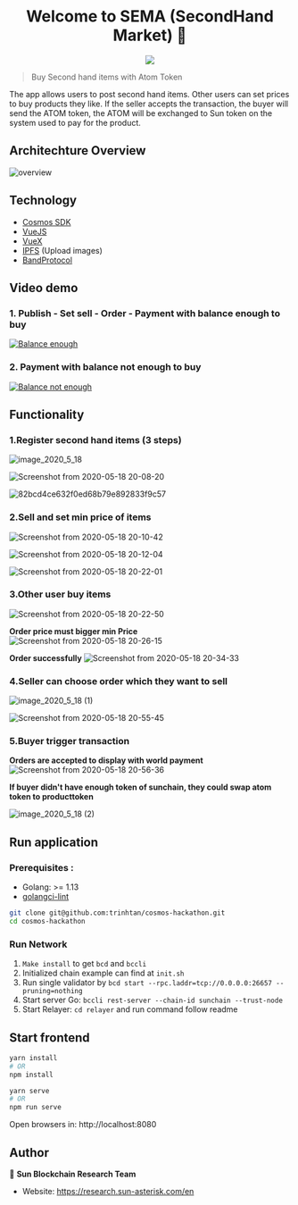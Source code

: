 <h1  align="center">Welcome to SEMA (SecondHand Market) 👋</h1>
<p>
</p>

<p align="center">
  <img src="https://user-images.githubusercontent.com/31924226/82283328-3d556a80-99c0-11ea-8fb7-dde0f237ef80.png">
</p>

> Buy Second hand items with Atom Token

The app allows users to post second hand items. Other users can set prices to buy products they like. If the seller accepts the transaction, the buyer will send the ATOM token, the ATOM will be exchanged to Sun token on the system used to pay for the product.

## Architechture Overview

![overview](https://user-images.githubusercontent.com/53574829/82178756-f3f51480-9906-11ea-933d-4fa06c0c507f.png)

## Technology

- [Cosmos SDK](https://github.com/cosmos/cosmos-sdk)
- [VueJS](https://vuejs.org/)
- [VueX](https://vuex.vuejs.org/)
- [IPFS](https://ipfs.io/) (Upload images)
- [BandProtocol](https://bandprotocol.com/)

## Video demo

### 1. Publish - Set sell - Order - Payment with balance enough to buy

[![Balance enough](https://user-images.githubusercontent.com/31924226/82431383-c5b73680-9ab8-11ea-810c-99efdedf1391.png)](https://www.youtube.com/watch?v=c1e7Y30xohA)

### 2. Payment with balance not enough to buy

[![Balance not enough](https://user-images.githubusercontent.com/31924226/82431467-debfe780-9ab8-11ea-9eb8-9048536ac75b.png)](https://www.youtube.com/watch?v=snnID4qbT4M)

## Functionality

### 1.Register second hand items (3 steps)

![image_2020_5_18](https://user-images.githubusercontent.com/53574829/82218329-f2970c80-9945-11ea-8f65-ab5b058f3e49.png)

![Screenshot from 2020-05-18 20-08-20](https://user-images.githubusercontent.com/53574829/82218380-03e01900-9946-11ea-9c65-91ac33a54a8e.png)

![82bcd4ce632f0ed68b79e892833f9c57](https://user-images.githubusercontent.com/53574829/82218471-22deab00-9946-11ea-8e62-f35675898f76.png)

### 2.Sell and set min price of items

![Screenshot from 2020-05-18 20-10-42](https://user-images.githubusercontent.com/53574829/82219566-a947bc80-9947-11ea-85d3-29ee05159886.png)

![Screenshot from 2020-05-18 20-12-04](https://user-images.githubusercontent.com/53574829/82219758-ead86780-9947-11ea-9a85-0e33d44def5d.png)

![Screenshot from 2020-05-18 20-22-01](https://user-images.githubusercontent.com/53574829/82219982-3f7be280-9948-11ea-9363-f187b058e570.png)

### 3.Other user buy items

![Screenshot from 2020-05-18 20-22-50](https://user-images.githubusercontent.com/53574829/82220082-62a69200-9948-11ea-8391-756707bd757b.png)

**Order price must bigger min Price**
![Screenshot from 2020-05-18 20-26-15](https://user-images.githubusercontent.com/53574829/82220753-3f301700-9949-11ea-88d2-2d1c43343030.png)

**Order successfully**
![Screenshot from 2020-05-18 20-34-33](https://user-images.githubusercontent.com/53574829/82220781-48b97f00-9949-11ea-8f51-cc97392ebede.png)

### 4.Seller can choose order which they want to sell

![image_2020_5_18 (1)](https://user-images.githubusercontent.com/53574829/82221769-9e425b80-994a-11ea-86c0-d769c795f4bc.png)

![Screenshot from 2020-05-18 20-55-45](https://user-images.githubusercontent.com/53574829/82221818-aa2e1d80-994a-11ea-8b9a-7db352279eb1.png)

### 5.Buyer trigger transaction

**Orders are accepted to display with world payment**
![Screenshot from 2020-05-18 20-56-36](https://user-images.githubusercontent.com/53574829/82222275-42c49d80-994b-11ea-873a-9a9c6935a367.png)

**If buyer didn't have enough token of sunchain, they could swap atom token to producttoken**

![image_2020_5_18 (2)](https://user-images.githubusercontent.com/53574829/82222142-16108600-994b-11ea-8780-230858e89a23.png)

## Run application

### Prerequisites :

- Golang: >= 1.13
- [golangci-lint](https://github.com/golangci/golangci-lint)

```bash
git clone git@github.com:trinhtan/cosmos-hackathon.git
cd cosmos-hackathon
```

### Run Network

1. `Make install` to get `bcd` and `bccli`
2. Initialized chain example can find at `init.sh`
3. Run single validator by `bcd start --rpc.laddr=tcp://0.0.0.0:26657 --pruning=nothing`
4. Start server Go: `bccli rest-server --chain-id sunchain --trust-node`
5. Start Relayer: `cd relayer` and run command follow readme

## Start frontend

```bash
yarn install
# OR
npm install
```

```bash
yarn serve
# OR
npm run serve
```

Open browsers in: http://localhost:8080

## Author

👤 **Sun Blockchain Research Team**

- Website: https://research.sun-asterisk.com/en
